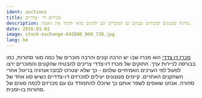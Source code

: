 ```yaml
---
ident: auctions
title: מכרזים דו -צדדיים
description: פיתוח מנגנונים למכרזים שבהם גם למוכרים וגם לקונים כדאי להגיד את האמת.
date: 2016-01-01
image: stock-exchange-642896_960_720.jpg
lang: he
---
```

[מכרז דו צדדי](https://en.wikipedia.org/wiki/Double_auction) 
הוא מכרז שבו יש הרבה קונים והרבה מוכרים של כמה סוגי סחורות, כמו בבורסה לניירות ערך.
החוקים של מכרז דו-צדדי צריכים להבטיח שהקונים והמוכרים ירצו לפעול לפי הערכים האמיתיים שלהם - 
כך שלא יצטרכו לבזבז אנרגיה בריגול אחרי השחקנים האחרים.
קיימים מנגנונים יעילים למכרזים דו-צדדיים כשיש סוג אחד של סחורה.
אנחנו שואפים לשפר אותם כך שיוכלו להתמודד גם עם מכרזים לכמה סוגים של סחורות בו-זמנית.
